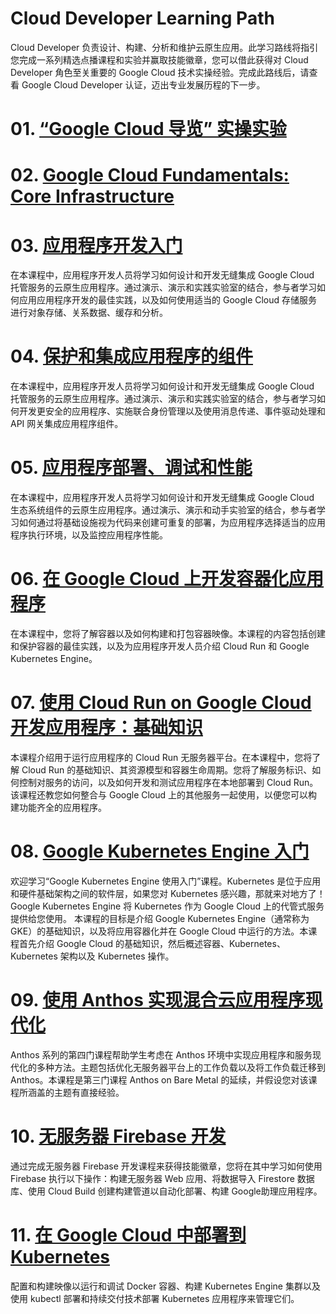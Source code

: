 # Cloud Developer Learning Path
Cloud Developer 负责设计、构建、分析和维护云原生应用。此学习路线将指引您完成一系列精选点播课程和实验并赢取技能徽章，您可以借此获得对 Cloud Developer 角色至关重要的 Google Cloud 技术实操经验。完成此路线后，请查看 Google Cloud Developer 认证，迈出专业发展历程的下一步。

# 01. [“Google Cloud 导览” 实操实验](../labs/GSP282.md)

# 02. [Google Cloud Fundamentals: Core Infrastructure](../CloudEngineerLearningPath/GoogleCloudFundamentals_CoreInfrastructure.md)

# 03. [应用程序开发入门](./GettingStarted_ApplicationDevelopment.md)
在本课程中，应用程序开发人员将学习如何设计和开发无缝集成 Google Cloud 托管服务的云原生应用程序。通过演示、演示和实践实验室的结合，参与者学习如何应用应用程序开发的最佳实践，以及如何使用适当的 Google Cloud 存储服务进行对象存储、关系数据、缓存和分析。

# 04. [保护和集成应用程序的组件](./SecuringIntegratingComponents.md)
在本课程中，应用程序开发人员将学习如何设计和开发无缝集成 Google Cloud 托管服务的云原生应用程序。通过演示、演示和实践实验室的结合，参与者学习如何开发更安全的应用程序、实施联合身份管理以及使用消息传递、事件驱动处理和 API 网关集成应用程序组件。

# 05. [应用程序部署、调试和性能](./AppDeploymentDebuggingPerformance.md)
在本课程中，应用程序开发人员将学习如何设计和开发无缝集成 Google Cloud 生态系统组件的云原生应用程序。通过演示、演示和动手实验室的结合，参与者学习如何通过将基础设施视为代码来创建可重复的部署，为应用程序选择适当的应用程序执行环境，以及监控应用程序性能。

# 06. [在 Google Cloud 上开发容器化应用程序](./DevelopingContainerizedApplications.md)
在本课程中，您将了解容器以及如何构建和打包容器映像。本课程的内容包括创建和保护容器的最佳实践，以及为应用程序开发人员介绍 Cloud Run 和 Google Kubernetes Engine。

# 07. [使用 Cloud Run on Google Cloud 开发应用程序：基础知识](./DevelopAppwithCloudRun.md)
本课程介绍用于运行应用程序的 Cloud Run 无服务器平台。在本课程中，您将了解 Cloud Run 的基础知识、其资源模型和容器生命周期。您将了解服务标识、如何控制对服务的访问，以及如何开发和测试应用程序在本地部署到 Cloud Run。该课程还教您如何整合与 Google Cloud 上的其他服务一起使用，以便您可以构建功能齐全的应用程序。

# 08. [Google Kubernetes Engine 入门](../CloudEngineerLearningPath/GettingStartedWithGKE.md)
欢迎学习“Google Kubernetes Engine 使用入门”课程。Kubernetes 是位于应用和硬件基础架构之间的软件层，如果您对 Kubernetes 感兴趣，那就来对地方了！Google Kubernetes Engine 将 Kubernetes 作为 Google Cloud 上的代管式服务提供给您使用。 本课程的目标是介绍 Google Kubernetes Engine（通常称为 GKE）的基础知识，以及将应用容器化并在 Google Cloud 中运行的方法。本课程首先介绍 Google Cloud 的基础知识，然后概述容器、Kubernetes、Kubernetes 架构以及 Kubernetes 操作。

# 09. [使用 Anthos 实现混合云应用程序现代化](./HybridCloudModernizingAppwithAnthos.md)
Anthos 系列的第四门课程帮助学生考虑在 Anthos 环境中实现应用程序和服务现代化的多种方法。主题包括优化无服务器平台上的工作负载以及将工作负载迁移到 Anthos。本课程是第三门课程 Anthos on Bare Metal 的延续，并假设您对该课程所涵盖的主题有直接经验。

# 10. [无服务器 Firebase 开发](./ServerlessFirebaseDevelopment.md)
通过完成无服务器 Firebase 开发课程来获得技能徽章，您将在其中学习如何使用 Firebase 执行以下操作：构建无服务器 Web 应用、将数据导入 Firestore 数据库、使用 Cloud Build 创建构建管道以自动化部署、构建 Google助理应用程序。

# 11. [在 Google Cloud 中部署到 Kubernetes](./DeployKubernetes.md)
配置和构建映像以运行和调试 Docker 容器、构建 Kubernetes Engine 集群以及使用 kubectl 部署和持续交付技术部署 Kubernetes 应用程序来管理它们。